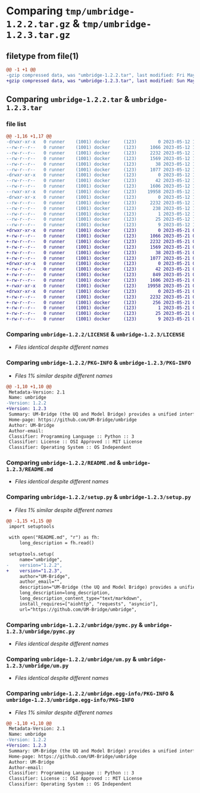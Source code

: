 # Comparing `tmp/umbridge-1.2.2.tar.gz` & `tmp/umbridge-1.2.3.tar.gz`

## filetype from file(1)

```diff
@@ -1 +1 @@
-gzip compressed data, was "umbridge-1.2.2.tar", last modified: Fri May 12 10:38:04 2023, max compression
+gzip compressed data, was "umbridge-1.2.3.tar", last modified: Sun May 21 07:57:38 2023, max compression
```

## Comparing `umbridge-1.2.2.tar` & `umbridge-1.2.3.tar`

### file list

```diff
@@ -1,16 +1,17 @@
-drwxr-xr-x   0 runner    (1001) docker     (123)        0 2023-05-12 10:38:04.993322 umbridge-1.2.2/
--rw-r--r--   0 runner    (1001) docker     (123)     1066 2023-05-12 10:37:52.000000 umbridge-1.2.2/LICENSE
--rw-r--r--   0 runner    (1001) docker     (123)     2232 2023-05-12 10:38:04.993322 umbridge-1.2.2/PKG-INFO
--rw-r--r--   0 runner    (1001) docker     (123)     1569 2023-05-12 10:37:52.000000 umbridge-1.2.2/README.md
--rw-r--r--   0 runner    (1001) docker     (123)       38 2023-05-12 10:38:04.993322 umbridge-1.2.2/setup.cfg
--rw-r--r--   0 runner    (1001) docker     (123)     1077 2023-05-12 10:37:52.000000 umbridge-1.2.2/setup.py
-drwxr-xr-x   0 runner    (1001) docker     (123)        0 2023-05-12 10:38:04.989321 umbridge-1.2.2/umbridge/
--rw-r--r--   0 runner    (1001) docker     (123)       42 2023-05-12 10:37:52.000000 umbridge-1.2.2/umbridge/__init__.py
--rw-r--r--   0 runner    (1001) docker     (123)     1606 2023-05-12 10:37:52.000000 umbridge-1.2.2/umbridge/pymc.py
--rwxr-xr-x   0 runner    (1001) docker     (123)    19958 2023-05-12 10:37:52.000000 umbridge-1.2.2/umbridge/um.py
-drwxr-xr-x   0 runner    (1001) docker     (123)        0 2023-05-12 10:38:04.993322 umbridge-1.2.2/umbridge.egg-info/
--rw-r--r--   0 runner    (1001) docker     (123)     2232 2023-05-12 10:38:04.000000 umbridge-1.2.2/umbridge.egg-info/PKG-INFO
--rw-r--r--   0 runner    (1001) docker     (123)      238 2023-05-12 10:38:04.000000 umbridge-1.2.2/umbridge.egg-info/SOURCES.txt
--rw-r--r--   0 runner    (1001) docker     (123)        1 2023-05-12 10:38:04.000000 umbridge-1.2.2/umbridge.egg-info/dependency_links.txt
--rw-r--r--   0 runner    (1001) docker     (123)       25 2023-05-12 10:38:04.000000 umbridge-1.2.2/umbridge.egg-info/requires.txt
--rw-r--r--   0 runner    (1001) docker     (123)        9 2023-05-12 10:38:04.000000 umbridge-1.2.2/umbridge.egg-info/top_level.txt
+drwxr-xr-x   0 runner    (1001) docker     (123)        0 2023-05-21 07:57:38.051923 umbridge-1.2.3/
+-rw-r--r--   0 runner    (1001) docker     (123)     1066 2023-05-21 07:57:27.000000 umbridge-1.2.3/LICENSE
+-rw-r--r--   0 runner    (1001) docker     (123)     2232 2023-05-21 07:57:38.051923 umbridge-1.2.3/PKG-INFO
+-rw-r--r--   0 runner    (1001) docker     (123)     1569 2023-05-21 07:57:27.000000 umbridge-1.2.3/README.md
+-rw-r--r--   0 runner    (1001) docker     (123)       38 2023-05-21 07:57:38.051923 umbridge-1.2.3/setup.cfg
+-rw-r--r--   0 runner    (1001) docker     (123)     1077 2023-05-21 07:57:27.000000 umbridge-1.2.3/setup.py
+drwxr-xr-x   0 runner    (1001) docker     (123)        0 2023-05-21 07:57:38.051923 umbridge-1.2.3/umbridge/
+-rw-r--r--   0 runner    (1001) docker     (123)       42 2023-05-21 07:57:27.000000 umbridge-1.2.3/umbridge/__init__.py
+-rw-r--r--   0 runner    (1001) docker     (123)      849 2023-05-21 07:57:27.000000 umbridge-1.2.3/umbridge/emcee.py
+-rw-r--r--   0 runner    (1001) docker     (123)     1606 2023-05-21 07:57:27.000000 umbridge-1.2.3/umbridge/pymc.py
+-rwxr-xr-x   0 runner    (1001) docker     (123)    19958 2023-05-21 07:57:27.000000 umbridge-1.2.3/umbridge/um.py
+drwxr-xr-x   0 runner    (1001) docker     (123)        0 2023-05-21 07:57:38.051923 umbridge-1.2.3/umbridge.egg-info/
+-rw-r--r--   0 runner    (1001) docker     (123)     2232 2023-05-21 07:57:38.000000 umbridge-1.2.3/umbridge.egg-info/PKG-INFO
+-rw-r--r--   0 runner    (1001) docker     (123)      256 2023-05-21 07:57:38.000000 umbridge-1.2.3/umbridge.egg-info/SOURCES.txt
+-rw-r--r--   0 runner    (1001) docker     (123)        1 2023-05-21 07:57:38.000000 umbridge-1.2.3/umbridge.egg-info/dependency_links.txt
+-rw-r--r--   0 runner    (1001) docker     (123)       25 2023-05-21 07:57:38.000000 umbridge-1.2.3/umbridge.egg-info/requires.txt
+-rw-r--r--   0 runner    (1001) docker     (123)        9 2023-05-21 07:57:38.000000 umbridge-1.2.3/umbridge.egg-info/top_level.txt
```

### Comparing `umbridge-1.2.2/LICENSE` & `umbridge-1.2.3/LICENSE`

 * *Files identical despite different names*

### Comparing `umbridge-1.2.2/PKG-INFO` & `umbridge-1.2.3/PKG-INFO`

 * *Files 1% similar despite different names*

```diff
@@ -1,10 +1,10 @@
 Metadata-Version: 2.1
 Name: umbridge
-Version: 1.2.2
+Version: 1.2.3
 Summary: UM-Bridge (the UQ and Model Bridge) provides a unified interface for numerical models that is accessible from virtually any programming language or framework. It is primarily intended for coupling advanced models (e.g. simulations of complex physical processes) to advanced statistical or optimization methods.
 Home-page: https://github.com/UM-Bridge/umbridge
 Author: UM-Bridge
 Author-email: 
 Classifier: Programming Language :: Python :: 3
 Classifier: License :: OSI Approved :: MIT License
 Classifier: Operating System :: OS Independent
```

### Comparing `umbridge-1.2.2/README.md` & `umbridge-1.2.3/README.md`

 * *Files identical despite different names*

### Comparing `umbridge-1.2.2/setup.py` & `umbridge-1.2.3/setup.py`

 * *Files 1% similar despite different names*

```diff
@@ -1,15 +1,15 @@
 import setuptools
 
 with open("README.md", "r") as fh:
     long_description = fh.read()
 
 setuptools.setup(
     name="umbridge",
-    version="1.2.2",
+    version="1.2.3",
     author="UM-Bridge",
     author_email="",
     description="UM-Bridge (the UQ and Model Bridge) provides a unified interface for numerical models that is accessible from virtually any programming language or framework. It is primarily intended for coupling advanced models (e.g. simulations of complex physical processes) to advanced statistical or optimization methods.",
     long_description=long_description,
     long_description_content_type="text/markdown",
     install_requires=["aiohttp", "requests", "asyncio"],
     url="https://github.com/UM-Bridge/umbridge",
```

### Comparing `umbridge-1.2.2/umbridge/pymc.py` & `umbridge-1.2.3/umbridge/pymc.py`

 * *Files identical despite different names*

### Comparing `umbridge-1.2.2/umbridge/um.py` & `umbridge-1.2.3/umbridge/um.py`

 * *Files identical despite different names*

### Comparing `umbridge-1.2.2/umbridge.egg-info/PKG-INFO` & `umbridge-1.2.3/umbridge.egg-info/PKG-INFO`

 * *Files 1% similar despite different names*

```diff
@@ -1,10 +1,10 @@
 Metadata-Version: 2.1
 Name: umbridge
-Version: 1.2.2
+Version: 1.2.3
 Summary: UM-Bridge (the UQ and Model Bridge) provides a unified interface for numerical models that is accessible from virtually any programming language or framework. It is primarily intended for coupling advanced models (e.g. simulations of complex physical processes) to advanced statistical or optimization methods.
 Home-page: https://github.com/UM-Bridge/umbridge
 Author: UM-Bridge
 Author-email: 
 Classifier: Programming Language :: Python :: 3
 Classifier: License :: OSI Approved :: MIT License
 Classifier: Operating System :: OS Independent
```

